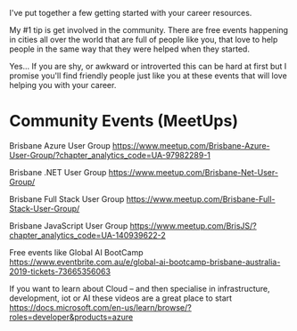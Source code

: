 I've put together a few getting started with your career resources.

My #1 tip is get involved in the community.
There are free events happening in cities all over the world that are full of people like you, that love to help people in the same way that they were helped when they started.

Yes... If you are shy, or awkward or introverted this can be hard at first but I promise you'll find friendly people just like you at these events that will love helping you with your career.

# Community Events (MeetUps)

Brisbane Azure User Group
https://www.meetup.com/Brisbane-Azure-User-Group/?chapter_analytics_code=UA-97982289-1

Brisbane .NET User Group
https://www.meetup.com/Brisbane-Net-User-Group/

Brisbane Full Stack User Group
https://www.meetup.com/Brisbane-Full-Stack-User-Group/

Brisbane JavaScript User Group
https://www.meetup.com/BrisJS/?chapter_analytics_code=UA-140939622-2

Free events like Global AI BootCamp 
https://www.eventbrite.com.au/e/global-ai-bootcamp-brisbane-australia-2019-tickets-73665356063


If you want to learn about Cloud – and then specialise in infrastructure, development, iot or AI these videos are a great place to start
https://docs.microsoft.com/en-us/learn/browse/?roles=developer&products=azure


